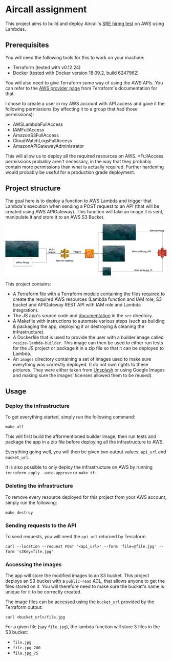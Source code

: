 # Aircall assignment

This project aims to build and deploy Aircall's [SRE hiring test](https://github.com/aircall/sre-hiring-test) on AWS using Lambdas.

## Prerequisites

You will need the following tools for this to work on your machine: 
- Terraform (tested with v0.12.24)
- Docker (tested with Docker version 18.09.2, build 6247962)

You will also need to give Terraform some way of using the AWS APIs. You can refer to the [AWS provider page](https://www.terraform.io/docs/providers/aws/index.html) from Terraform's documentation for that.

I chose to create a user in my AWS account with API access and gave it the following permissions (by affecting it to a group that had those permissions): 
- AWSLambdaFullAccess
- IAMFullAccess
- AmazonS3FullAccess
- CloudWatchLogsFullAccess
- AmazonAPIGatewayAdministrator

This will allow us to deploy all the required resources on AWS. *FullAccess permissions probably aren't necessary, in the way that they probably contain more permissions than what is actually required. Further hardening would probably be useful for a production grade deployment.

## Project structure

The goal here is to deploy a function to AWS Lambda and trigger that Lambda's execution when sending a POST request to an API (that will be created using AWS APIGateway). This function will take an image it is sent, manipulate it and store it to an AWS S3 Bucket.

![diagram](./misc/aircall-assignment-diagram.png)

This project contains: 
- A Terraform file with a Terraform module containing the files required to create the required AWS resources (Lambda function and IAM role, S3 bucket and APIGateway REST API with IAM role and Lambda integration).
- The JS app's source code and [documentation](./src/README.md) in the `src` directory.
- A Makefile with instructions to automate various steps (such as building & packaging the app, deploying it or destroying & cleaning the infrastructure).
- A Dockerfile that is used to provide the user with a builder image called `resize-lambda-builder`. This image can then be used to either run tests for the JS project or package it in a zip file so that it can be deployed to Lambda.
- An `images` directory containing a set of images used to make sure everything was correctly deployed. (I do not own rights to these pictures. They were either taken from [Unsplash](https://unsplash.com/) or using Google Images and making sure the images' licenses allowed them to be reused).

## Usage

### Deploy the infrastructure

To get everything started, simply run the following command: 
```
make all
```

This will first build the afformentioned builder image, then run tests and package the app in a zip file before deploying all the infrastructure to AWS.  

Everything going well, you will then be given two output values: `api_url` and `bucket_url`.  

It is also possible to only deploy the infrastructure on AWS by running `terraform apply -auto-approve` or `make tf`.

### Deleting the infrastructure

To remove every resource deployed for this project from your AWS account, simply run the following: 
```
make destroy
```

### Sending requests to the API

To send requests, you will need the `api_url` returned by Terraform.
```
curl --location --request POST '<api_url>' --form 'file=@file.jpg' --form 's3Key=file.jpg'
```

### Accessing the images

The app will store the modified images to an S3 bucket. This project deploys an S3 bucket with a `public-read` ACL, that allows anyone to get the files stored on it. You will therefore need to make sure the bucket's name is unique for it to be correctly created.  

The image files can be accessed using the `bucket_url` provided by the Terraform output: 
```
curl <bucket_url>/file.jpg
```

For a given file (say `file.jpg`), the lambda function will store 3 files in the S3 bucket: 
- `file.jpg`
- `file.jpg_200`
- `file.jpg_75`

